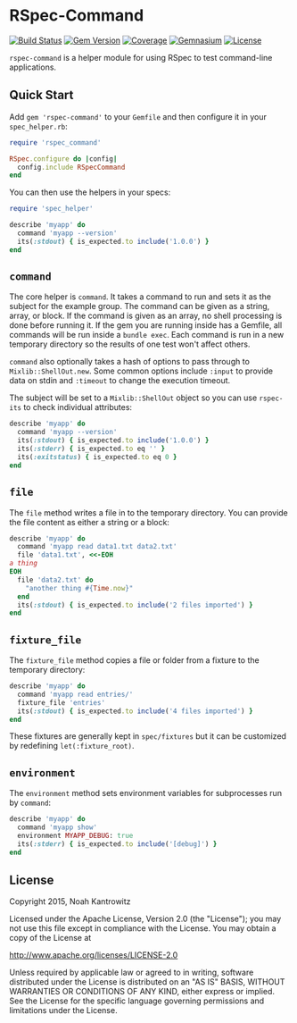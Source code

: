 # RSpec-Command

[![Build Status](https://img.shields.io/travis/coderanger/rspec-command.svg)](https://travis-ci.org/coderanger/rspec-command)
[![Gem Version](https://img.shields.io/gem/v/rspec-command.svg)](https://rubygems.org/gems/rspec-command)
[![Coverage](https://img.shields.io/codecov/c/github/coderanger/rspec-command.svg)](https://codecov.io/github/coderanger/rspec-command)
[![Gemnasium](https://img.shields.io/gemnasium/coderanger/rspec-command.svg)](https://gemnasium.com/coderanger/rspec-command)
[![License](https://img.shields.io/badge/license-Apache_2-blue.svg)](https://www.apache.org/licenses/LICENSE-2.0)

`rspec-command` is a helper module for using RSpec to test command-line
applications.

## Quick Start

Add `gem 'rspec-command'` to your `Gemfile` and then configure it in your
`spec_helper.rb`:

```ruby
require 'rspec_command'

RSpec.configure do |config|
  config.include RSpecCommand
end
```

You can then use the helpers in your specs:

```ruby
require 'spec_helper'

describe 'myapp' do
  command 'myapp --version'
  its(:stdout) { is_expected.to include('1.0.0') }
end
```

## `command`

The core helper is `command`. It takes a command to run and sets it as the
subject for the example group. The command can be given as a string, array, or
block. If the command is given as an array, no shell processing is done before
running it. If the gem you are running inside has a Gemfile, all commands will
be run inside a `bundle exec`. Each command is run in a new temporary directory
so the results of one test won't affect others.

`command` also optionally takes a hash of options to pass through to
`Mixlib::ShellOut.new`. Some common options include `:input` to provide data on
stdin and `:timeout` to change the execution timeout.

The subject will be set to a `Mixlib::ShellOut` object so you can use
`rspec-its` to check individual attributes:

```ruby
describe 'myapp' do
  command 'myapp --version'
  its(:stdout) { is_expected.to include('1.0.0') }
  its(:stderr) { is_expected.to eq '' }
  its(:exitstatus) { is_expected.to eq 0 }
end
```

## `file`

The `file` method writes a file in to the temporary directory. You can provide
the file content as either a string or a block:

```ruby
describe 'myapp' do
  command 'myapp read data1.txt data2.txt'
  file 'data1.txt', <<-EOH
a thing
EOH
  file 'data2.txt' do
    "another thing #{Time.now}"
  end
  its(:stdout) { is_expected.to include('2 files imported') }
end
```

## `fixture_file`

The `fixture_file` method copies a file or folder from a fixture to the
temporary directory:

```ruby
describe 'myapp' do
  command 'myapp read entries/'
  fixture_file 'entries'
  its(:stdout) { is_expected.to include('4 files imported') }
end
```

These fixtures are generally kept in `spec/fixtures` but it can be customized
by redefining `let(:fixture_root)`.

## `environment`

The `environment` method sets environment variables for subprocesses run by
`command`:

```ruby
describe 'myapp' do
  command 'myapp show'
  environment MYAPP_DEBUG: true
  its(:stderr) { is_expected.to include('[debug]') }
end
```

## License

Copyright 2015, Noah Kantrowitz

Licensed under the Apache License, Version 2.0 (the "License");
you may not use this file except in compliance with the License.
You may obtain a copy of the License at

http://www.apache.org/licenses/LICENSE-2.0

Unless required by applicable law or agreed to in writing, software
distributed under the License is distributed on an "AS IS" BASIS,
WITHOUT WARRANTIES OR CONDITIONS OF ANY KIND, either express or implied.
See the License for the specific language governing permissions and
limitations under the License.
